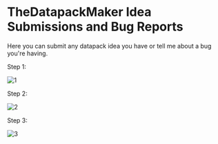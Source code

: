 # TheDatapackMaker Idea Submissions and Bug Reports
Here you can submit any datapack idea you have or tell me about a bug you're having.  
  
Step 1:

![1](https://user-images.githubusercontent.com/95245085/161431725-8d4d0fc0-e22d-4a68-9e9e-38a1946a22b1.png)

Step 2:

![2](https://user-images.githubusercontent.com/95245085/161431733-24c700e0-3f14-4916-bdc5-9eec051f23f2.png)

Step 3:

![3](https://user-images.githubusercontent.com/95245085/161431736-6e4a0a29-58fc-4cbf-b677-d030171327c4.png)
